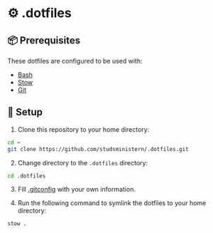 # ⚙ .dotfiles

## 📦 Prerequisites

These dotfiles are configured to be used with:
- [Bash](https://www.gnu.org/software/bash/)
- [Stow](https://www.gnu.org/software/stow/)
- [Git](https://git-scm.com/)

## 🚀 Setup

1. Clone this repository to your home directory:

```bash
cd ~
git clone https://github.com/studsministern/.dotfiles.git
```

2. Change directory to the `.dotfiles` directory:

```bash
cd .dotfiles
```

3. Fill [.gitconfig](/.gitconfig) with your own information.

4. Run the following command to symlink the dotfiles to your home directory:

```bash
stow .
```
